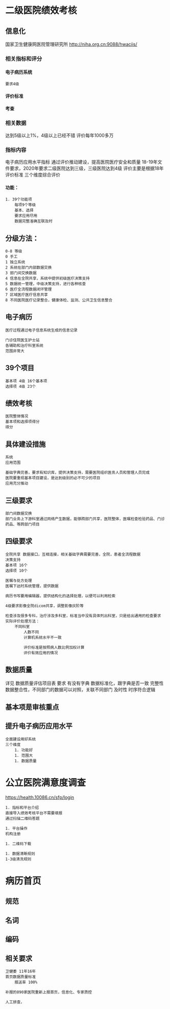 # 二级医院绩效考核

## 信息化
国家卫生健康网医院管理研究所 http://niha.org.cn:9088/hwaciis/

### 相关指标和评分

#### 电子病历系统 
    要求4级

#### 评价标准

#### 考查

### 相关数据

达到5级以上1%，4级以上已经不错
评价每年1000多万

### 指标内容
电子病历应用水平指标
通过评价推动建设，提高医院医疗安全和质量
18-19年文件要求，2020年要求二级医院达到三级，三级医院达到4级
评价主要是根据18年评价标准
三个维度综合评价

#### 功能：
    
    1. 39个功能项
        每项9个等级
        基本、选择
        要求应用尽用
        数据完整准确互联及时
    
## 分级方法：
    0-8 等级
    0 手工
    1 独立系统
    2 系统在部门内部数据交换
    3 部门间交换数据
    4 信息在全院共享，系统中提供初级医疗决策支持
    5 数据统一管理，中级决策支持，进行各种核查
    6 医疗全流程数据闭环管理
    7 区域医疗医疗信息共享
    8 不同医院医疗记录整合，健康体检、监测、公共卫生信息整合

## 电子病历

    医疗过程通过电子信息系统生成的信息记录

    门诊住院医生护士站
    各辅助和治疗科室系统
    范围非常大
## 39个项目
    基本项 4级 16个基本项
    选择项 4级 23个

## 绩效考核
    医院整体情况
    基本项和选择项得分
    得分

## 具体建设措施
    系统
    应用范围

    基础字典完善，要求有知识库，提供决策支持，需要医院组织医务人员和管理人员完成
    医院要重视基本项目建设，是达到级别的必不可少的项目
    应用充分推动

## 三级要求
    部门间数据交换
    部门业务上下游科室通过网络产生数据，能够跨部门共享，医院整体，医嘱检查检验药品、门诊药品、等跨部门项目
## 四级要求
    全院共享 数据接口，互相连接，相关基础字典需要完善，全院，患者全流程数据
    决策支持
    基本项 16个
    选择项 10个

    医嘱与处方处理
    医嘱下达时系统管理，提供数据

    病历书写要用编辑器，提供结构化的选择处理，以便可以利用检索

    4级要求影像全院dicom共享，调整影像灰阶等

    检查涉及很多专科，治疗涉及多科室，标准当中没有具体列出科室，只是给出通用的检查要求
    实际评价处理方法：
        不同科室
            人数不同
            计算机系统水平不一致

            评价标准是按照病人数比例加权计算
            评价有效应用的情况

## 数据质量
详见 数据质量评估项目表
要求
    有没有字典
    数据标准化，跟字典是否一致
    完整性
    数据整合性，不同部门的数据可以对照，关联不同部门
    及时性 时序符合逻辑

## 基本项是审核重点

## 提升电子病历应用水平
    全面建设用好系统
    三个维度
        1. 功能好
        1. 范围大
        1. 数据质量


# 公立医院满意度调查
https://health.10086.cn/sfp/login

    1. 指标和平台介绍
    直接导入绩效考核平台不需要填报
    通过扫描二维码答题
    
    1. 平台操作
    机构注册

    1. 二维码下载

    1. 数据清晰规则
    1-3级清洗规则


# 病历首页

## 规范
## 名词
## 编码

## 相关要求
    卫健委 11年16年
    首页数据质量标准
        报送率 100%
    
    补报的890家医院重新上报首页，信息化、专家质控

    人工排查，